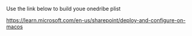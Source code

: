 Use the link below to build youe onedribe plist

https://learn.microsoft.com/en-us/sharepoint/deploy-and-configure-on-macos

